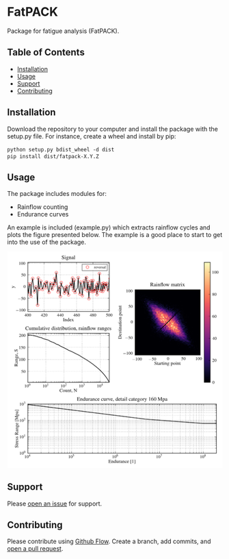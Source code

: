 # FatPACK

Package for fatigue analysis (FatPACK).

## Table of Contents

- [Installation](#installation)
- [Usage](#usage)
- [Support](#support)
- [Contributing](#contributing)


## Installation

Download the repository to your computer and install the package with the setup.py file. For instance, create a wheel and install by pip:
	
    python setup.py bdist_wheel -d dist
    pip install dist/fatpack-X.Y.Z


## Usage

The package includes modules for:

- Rainflow counting
- Endurance curves

An example is included (example.py) which extracts rainflow cycles and plots the figure presented below. The example is a good place to start to get into the use of the package.

![Figure from example.py](example.png)

## Support

Please [open an issue](https://github.com/Gunnstein/FatPACK/issues/new) for support.

## Contributing

Please contribute using [Github Flow](https://guides.github.com/introduction/flow/). Create a branch, add commits, and [open a pull request](https://github.com/Gunnstein/FatPACK/compare/).
